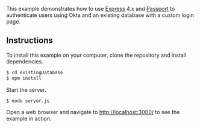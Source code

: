 This example demonstrates how to use [Express](http://expressjs.com/) 4.x and
[Passport](http://passportjs.org/) to authenticate users using Okta and an
existing database with a custom login page.

## Instructions

To install this example on your computer, clone the repository and install
dependencies.

```bash
$ cd existingDatabase
$ npm install
```

Start the server.

```bash
$ node server.js
```

Open a web browser and navigate to [http://localhost:3000/](http://127.0.0.1:3000/)
to see the example in action.
